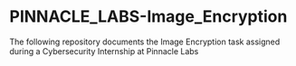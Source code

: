 # PINNACLE_LABS-Image_Encryption
The following repository documents the Image Encryption task assigned during a Cybersecurity Internship at Pinnacle Labs

